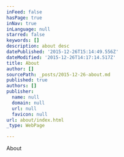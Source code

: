 ```yaml
---
inFeed: false
hasPage: true
inNav: true
inLanguage: null
starred: false
keywords: []
description: about desc
datePublished: '2015-12-26T15:14:49.556Z'
dateModified: '2015-12-26T14:17:14.517Z'
title: About
author: []
sourcePath: _posts/2015-12-26-about.md
published: true
authors: []
publisher:
  name: null
  domain: null
  url: null
  favicon: null
url: about/index.html
_type: WebPage

---
```

About